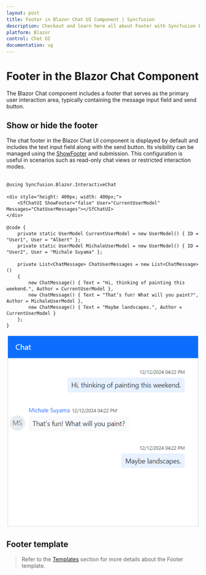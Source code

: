 ```yaml
---
layout: post
title: Footer in Blazor Chat UI Component | Syncfusion
description: Checkout and learn here all about Footer with Syncfusion Blazor Chat UI component in Blazor Server App and Blazor WebAssembly App.
platform: Blazor
control: Chat UI
documentation: ug
---
```


# Footer in the Blazor Chat Component

The Blazor Chat component includes a footer that serves as the primary user interaction area, typically containing the message input field and send button.

## Show or hide the footer

The chat footer in the Blazor Chat UI component is displayed by default and includes the text input field along with the send button. Its visibility can be managed using the [ShowFooter](https://help.syncfusion.com/cr/blazor/Syncfusion.Blazor.InteractiveChat.SfChatUI.html#Syncfusion_Blazor_InteractiveChat_SfChatUI_ShowFooter) and submission. This configuration is useful in scenarios such as read-only chat views or restricted interaction modes.

```cshtml

@using Syncfusion.Blazor.InteractiveChat

<div style="height: 400px; width: 400px;">
    <SfChatUI ShowFooter="false" User="CurrentUserModel" Messages="ChatUserMessages"></SfChatUI>
</div>

@code {
    private static UserModel CurrentUserModel = new UserModel() { ID = "User1", User = "Albert" };
    private static UserModel MichaleUserModel = new UserModel() { ID = "User2", User = "Michale Suyama" };

    private List<ChatMessage> ChatUserMessages = new List<ChatMessage>()
    {
        new ChatMessage() { Text = "Hi, thinking of painting this weekend.", Author = CurrentUserModel },
        new ChatMessage() { Text = "That’s fun! What will you paint?", Author = MichaleUserModel },
        new ChatMessage() { Text = "Maybe landscapes.", Author = CurrentUserModel }
    };
}

```

![Blazor Chat UI ShowFooter](./images/show-footer.png)

## Footer template 

> Refer to the [Templates](./templates#footer-template) section for more details about the Footer template.
